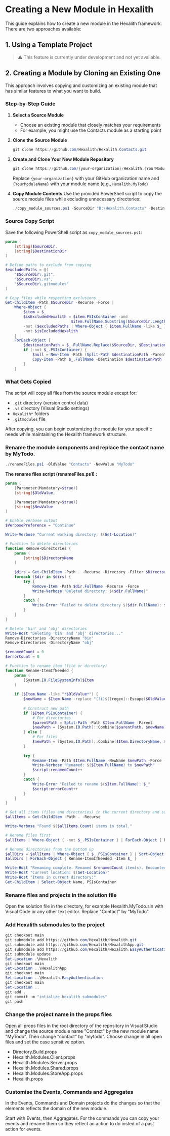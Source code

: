 # Creating a New Module in Hexalith

This guide explains how to create a new module in the Hexalith framework. There are two approaches available:

## 1. Using a Template Project

> ⚠️ This feature is currently under development and not yet available.

## 2. Creating a Module by Cloning an Existing One

This approach involves copying and customizing an existing module that has similar features to what you want to build.

### Step-by-Step Guide

1. **Select a Source Module**
   - Choose an existing module that closely matches your requirements
   - For example, you might use the Contacts module as a starting point

2. **Clone the Source Module**

   ```powershell
   git clone https://github.com/Hexalith/Hexalith.Contacts.git
   ```

3. **Create and Clone Your New Module Repository**

   ```powershell
   git clone https://github.com/{your-organization}/Hexalith.{YourModuleName}.git
   ```

   Replace `{your-organization}` with your GitHub organization name and `{YourModuleName}` with your module name (e.g., `Hexalith.MyTodo`)

4. **Copy Module Contents**
   Use the provided PowerShell script to copy the source module files while excluding unnecessary directories:

   ```powershell
   ./copy_module_sources.ps1 -SourceDir "D:\Hexalith.Contacts" -DestinationDir "D:\Hexalith.{YourModuleName}"
   ```

### Source Copy Script

Save the following PowerShell script as `copy_module_sources.ps1`:

```powershell
param (
    [string]$SourceDir,
    [string]$DestinationDir
)

# Define paths to exclude from copying
$excludedPaths = @(
    "$SourceDir\.git",
    "$SourceDir\.vs",
    "$SourceDir\.gitmodules"
)

# Copy files while respecting exclusions
Get-ChildItem -Path $SourceDir -Recurse -Force |
    Where-Object { 
        $item = $_
        $isExcludedHexalith = $item.PSIsContainer -and 
                             $item.FullName.Substring($SourceDir.Length).TrimStart('\').StartsWith('Hexalith')
        -not ($excludedPaths | Where-Object { $item.FullName -like $_ }) -and
        -not $isExcludedHexalith
    } |
    ForEach-Object {
        $destinationPath = $_.FullName.Replace($SourceDir, $DestinationDir)
        if (-not $_.PSIsContainer) {
            $null = New-Item -Path (Split-Path $destinationPath -Parent) -ItemType Directory -Force
            Copy-Item -Path $_.FullName -Destination $destinationPath -Force
        }
    }
```

### What Gets Copied

The script will copy all files from the source module except for:

- `.git` directory (version control data)
- `.vs` directory (Visual Studio settings)
- `Hexalith*` folders
- `.gitmodules` file

After copying, you can begin customizing the module for your specific needs while maintaining the Hexalith framework structure.

### Rename the module components and replace the contact name by MyTodo.

   ```powershell
   ./renameFiles.ps1 -OldValue "Contacts" -NewValue "MyTodo"
   ```

**The rename files script (renameFiles.ps1) :**

```powershell
param (
    [Parameter(Mandatory=$true)]
    [string]$OldValue,

    [Parameter(Mandatory=$true)]
    [string]$NewValue
)

# Enable verbose output
$VerbosePreference = "Continue"

Write-Verbose "Current working directory: $(Get-Location)"

# Function to delete directories
function Remove-Directories {
    param (
        [string]$DirectoryName
    )
    
    $dirs = Get-ChildItem -Path . -Recurse -Directory -Filter $DirectoryName
    foreach ($dir in $dirs) {
        try {
            Remove-Item -Path $dir.FullName -Recurse -Force
            Write-Verbose "Deleted directory: $($dir.FullName)"
        }
        catch {
            Write-Error "Failed to delete directory $($dir.FullName): $_"
        }
    }
}

# Delete 'bin' and 'obj' directories
Write-Host "Deleting 'bin' and 'obj' directories..."
Remove-Directories -DirectoryName "bin"
Remove-Directories -DirectoryName "obj"

$renamedCount = 0
$errorCount = 0

# Function to rename item (file or directory)
function Rename-ItemIfNeeded {
    param (
        [System.IO.FileSystemInfo]$Item
    )
    
    if ($Item.Name -like "*$OldValue*") {
        $newName = $Item.Name -replace "(?i)$([regex]::Escape($OldValue))", $NewValue
        
        # Construct new path
        if ($Item.PSIsContainer) {
            # For directories
            $parentPath = Split-Path -Path $Item.FullName -Parent
            $newPath = [System.IO.Path]::Combine($parentPath, $newName)
        } else {
            # For files
            $newPath = [System.IO.Path]::Combine($Item.DirectoryName, $newName)
        }
        
        try {
            Rename-Item -Path $Item.FullName -NewName $newPath -Force -ErrorAction Stop
            Write-Verbose "Renamed: $($Item.FullName) to $newPath"
            $script:renamedCount++
        }
        catch {
            Write-Error "Failed to rename $($Item.FullName): $_"
            $script:errorCount++
        }
    }
}

# Get all items (files and directories) in the current directory and subdirectories
$allItems = Get-ChildItem -Path . -Recurse

Write-Verbose "Found $($allItems.Count) items in total."

# Rename files first
$allItems | Where-Object { -not $_.PSIsContainer } | ForEach-Object { Rename-ItemIfNeeded -Item $_ }

# Rename directories from the bottom up
$allDirs = $allItems | Where-Object { $_.PSIsContainer } | Sort-Object -Property FullName -Descending
$allDirs | ForEach-Object { Rename-ItemIfNeeded -Item $_ }

Write-Host "Renaming complete. Renamed $renamedCount item(s). Encountered $errorCount error(s)."
Write-Host "Current location: $(Get-Location)"
Write-Host "Items in current directory:"
Get-ChildItem | Select-Object Name, PSIsContainer
```

### Rename files and projects in the solution file

Open the solution file in the directory, for example Hexalith.MyTodo.sln with Visual Code or any other text editor. Replace "Contact" by "MyTodo".

### Add Hexalith submodules to the project

```powershell
git checkout main
git submodule add https://github.com/Hexalith/Hexalith.git
git submodule add https://github.com/Hexalith/HexalithApp.git
git submodule add https://github.com/Hexalith/Hexalith.EasyAuthentication.git
git submodule update
Set-Location .\Hexalith
git checkout main
Set-Location ..\HexalithApp
git checkout main
Set-Location ..\Hexalith.EasyAuthentication
git checkout main
Set-Location ..
git add .
git commit -m "intialize hexalith submodules"
git push
```


### Change the project name in the props files

Open all props files in the root directory of the repository in Visual Studio and change the source module name "Contact" by the new module name "MyTodo". Then change "contact" by "mytodo". Choose change in all open files and set the case sensitive option.

- Directory.Build.props
- Hexalith.Modules.Client.props
- Hexalith.Modules.Server.props
- Hexalith.Modules.Shared.props
- Hexalith.Modules.StoreApp.props
- Hexalith.props
 

### Customise the Events, Commands and Aggregates

In the Events, Commands and Domain projects do the changes so that the elements reflects the domain of the new module.

Start with Events, then Aggragates. For the commands you can copy your events and rename them so they reflect an action to do insted of a past action for events.




